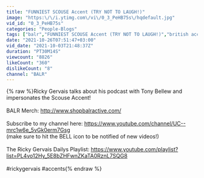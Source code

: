 ```yaml
---
title: "FUNNIEST SCOUSE Accent (TRY NOT TO LAUGH!)"
image: "https:\/\/i.ytimg.com\/vi\/0_3_PeHB75s\/hqdefault.jpg"
vid_id: "0_3_PeHB75s"
categories: "People-Blogs"
tags: ["balr","FUNNIEST SCOUSE Accent (TRY NOT TO LAUGH!)","british accents"]
date: "2021-10-26T07:51:47+03:00"
vid_date: "2021-10-03T21:48:37Z"
duration: "PT30M14S"
viewcount: "8826"
likeCount: "360"
dislikeCount: "8"
channel: "BALR"
---
```

{% raw %}Ricky Gervais talks about his podcast with Tony Bellew and impersonates the Scouse Accent!<br /><br />BALR Merch: <a rel="nofollow" target="blank" href="http://www.shopbalractive.com/">http://www.shopbalractive.com/</a><br /><br />Subscribe to my channel here: <a rel="nofollow" target="blank" href="https://www.youtube.com/channel/UC--mrc1w6e_5vGk0erm7Gsg">https://www.youtube.com/channel/UC--mrc1w6e_5vGk0erm7Gsg</a><br />(make sure to hit the BELL icon to be notified of new videos!)<br /><br />The Ricky Gervais Dailys Playlist: <a rel="nofollow" target="blank" href="https://www.youtube.com/playlist?list=PL4vo12Hy_5E8bZHFwnZKaTA0RznL7SQG8">https://www.youtube.com/playlist?list=PL4vo12Hy_5E8bZHFwnZKaTA0RznL7SQG8</a><br /><br />#rickygervais #accents{% endraw %}
